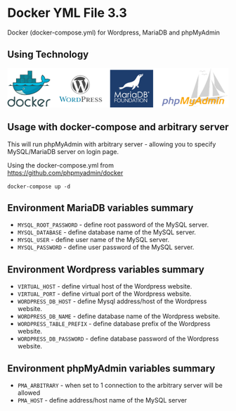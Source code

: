 # Docker YML File 3.3
Docker (docker-compose.yml) for Wordpress, MariaDB and phpMyAdmin

## Using Technology

![Docker](./assets/github-dwmp.png)


## Usage with docker-compose and arbitrary server

This will run phpMyAdmin with arbitrary server - allowing you to specify MySQL/MariaDB
server on login page.

Using the docker-compose.yml from https://github.com/phpmyadmin/docker

```
docker-compose up -d
```


## Environment MariaDB variables summary

* ``MYSQL_ROOT_PASSWORD`` - define root password of the MySQL server.
* ``MYSQL_DATABASE`` - define database name of the MySQL server.
* ``MYSQL_USER`` - define user name of the MySQL server.
* ``MYSQL_PASSWORD`` - define user password of the MySQL server.


## Environment Wordpress variables summary

* ``VIRTUAL_HOST`` - define virtual host of the Wordpress website.
* ``VIRTUAL_PORT`` - define virtual port of the Wordpress website.
* ``WORDPRESS_DB_HOST`` - define Mysql address/host of the Wordpress website.
* ``WORDPRESS_DB_NAME`` - define database name of the Wordpress website.
* ``WORDPRESS_TABLE_PREFIX`` - define database prefix of the Wordpress website.
* ``WORDPRESS_DB_PASSWORD`` - define database password of the Wordpress website.


## Environment phpMyAdmin variables summary

* ``PMA_ARBITRARY`` - when set to 1 connection to the arbitrary server will be allowed
* ``PMA_HOST`` - define address/host name of the MySQL server
